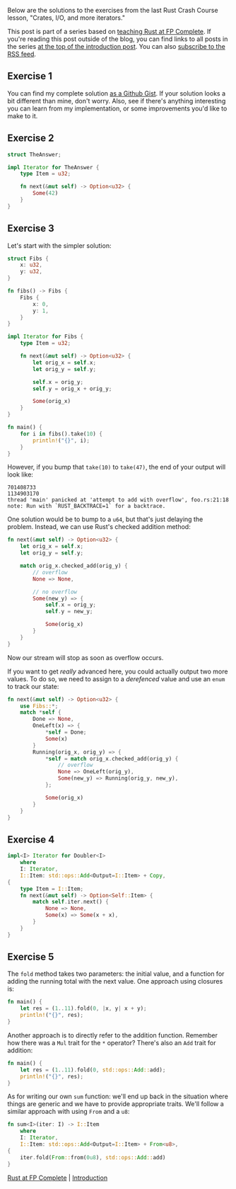 Below are the solutions to the exercises from the last Rust Crash
Course lesson, "Crates, I/O, and more iterators."

This post is part of a series based on [teaching Rust at FP
Complete](https://www.fpcomplete.com/rust). If you're reading this post outside
of the blog, you can find links to all posts in the series [at the top of the
introduction
post](https://www.snoyman.com/blog/2018/10/introducing-rust-crash-course). You
can also [subscribe to the RSS
feed](https://www.snoyman.com/feed/rust-crash-course).

## Exercise 1

You can find my complete solution [as a Github
Gist](https://gist.github.com/snoyberg/936ecefd7b6fabc2438e51f02bfe36cb). If
your solution looks a bit different than mine, don't worry. Also, see
if there's anything interesting you can learn from my implementation,
or some improvements you'd like to make to it.

## Exercise 2

```rust
struct TheAnswer;

impl Iterator for TheAnswer {
    type Item = u32;

    fn next(&mut self) -> Option<u32> {
        Some(42)
    }
}
```

## Exercise 3

Let's start with the simpler solution:

```rust
struct Fibs {
    x: u32,
    y: u32,
}

fn fibs() -> Fibs {
    Fibs {
        x: 0,
        y: 1,
    }
}

impl Iterator for Fibs {
    type Item = u32;

    fn next(&mut self) -> Option<u32> {
        let orig_x = self.x;
        let orig_y = self.y;

        self.x = orig_y;
        self.y = orig_x + orig_y;

        Some(orig_x)
    }
}

fn main() {
    for i in fibs().take(10) {
        println!("{}", i);
    }
}
```

However, if you bump that `take(10)` to `take(47)`, the end of your
output will look like:

```
701408733
1134903170
thread 'main' panicked at 'attempt to add with overflow', foo.rs:21:18
note: Run with `RUST_BACKTRACE=1` for a backtrace.
```

One solution would be to bump to a `u64`, but that's just delaying the
problem. Instead, we can use Rust's checked addition method:

```rust
fn next(&mut self) -> Option<u32> {
    let orig_x = self.x;
    let orig_y = self.y;

    match orig_x.checked_add(orig_y) {
        // overflow
        None => None,

        // no overflow
        Some(new_y) => {
            self.x = orig_y;
            self.y = new_y;

            Some(orig_x)
        }
    }
}
```

Now our stream will stop as soon as overflow occurs.

If you want to get _really_ advanced here, you could actually output
two more values. To do so, we need to assign to a *derefenced* value
and use an `enum` to track our state:

```rust
fn next(&mut self) -> Option<u32> {
    use Fibs::*;
    match *self {
        Done => None,
        OneLeft(x) => {
            *self = Done;
            Some(x)
        }
        Running(orig_x, orig_y) => {
            *self = match orig_x.checked_add(orig_y) {
                // overflow
                None => OneLeft(orig_y),
                Some(new_y) => Running(orig_y, new_y),
            };

            Some(orig_x)
        }
    }
}
```

## Exercise 4

```rust
impl<I> Iterator for Doubler<I>
    where
    I: Iterator,
    I::Item: std::ops::Add<Output=I::Item> + Copy,
{
    type Item = I::Item;
    fn next(&mut self) -> Option<Self::Item> {
        match self.iter.next() {
            None => None,
            Some(x) => Some(x + x),
        }
    }
}
```

## Exercise 5

The `fold` method takes two parameters: the initial value, and a
function for adding the running total with the next value. One
approach using closures is:

```rust
fn main() {
    let res = (1..11).fold(0, |x, y| x + y);
    println!("{}", res);
}
```

Another approach is to directly refer to the addition
function. Remember how there was a `Mul` trait for the `*` operator?
There's also an `Add` trait for addition:

```rust
fn main() {
    let res = (1..11).fold(0, std::ops::Add::add);
    println!("{}", res);
}
```

As for writing our own `sum` function: we'll end up back in the
situation where things are generic and we have to provide appropriate
traits. We'll follow a similar approach with using `From` and a `u8`:

```rust
fn sum<I>(iter: I) -> I::Item
    where
    I: Iterator,
    I::Item: std::ops::Add<Output=I::Item> + From<u8>,
{
    iter.fold(From::from(0u8), std::ops::Add::add)
}
```

[Rust at FP Complete](https://www.fpcomplete.com/rust) | [Introduction](https://www.snoyman.com/blog/2018/10/introducing-rust-crash-course)
